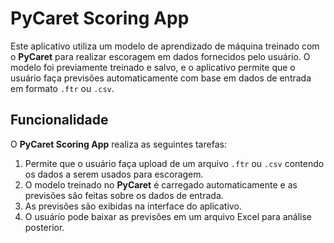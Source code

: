 # PyCaret Scoring App

Este aplicativo utiliza um modelo de aprendizado de máquina treinado com o **PyCaret** para realizar escoragem em dados fornecidos pelo usuário. O modelo foi previamente treinado e salvo, e o aplicativo permite que o usuário faça previsões automaticamente com base em dados de entrada em formato `.ftr` ou `.csv`.

## Funcionalidade

O **PyCaret Scoring App** realiza as seguintes tarefas:
1. Permite que o usuário faça upload de um arquivo `.ftr` ou `.csv` contendo os dados a serem usados para escoragem.
2. O modelo treinado no **PyCaret** é carregado automaticamente e as previsões são feitas sobre os dados de entrada.
3. As previsões são exibidas na interface do aplicativo.
4. O usuário pode baixar as previsões em um arquivo Excel para análise posterior.
